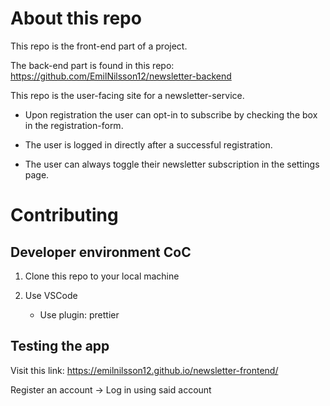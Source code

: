 # About this repo

This repo is the front-end part of a project.

The back-end part is found in this repo: https://github.com/EmilNilsson12/newsletter-backend

This repo is the user-facing site for a newsletter-service.

- Upon registration the user can opt-in to subscribe by checking the box in the registration-form.

- The user is logged in directly after a successful registration.

- The user can always toggle their newsletter subscription in the settings page.

# Contributing

## Developer environment CoC

1. Clone this repo to your local machine

2. Use VSCode
   - Use plugin: prettier

## Testing the app

Visit this link: https://emilnilsson12.github.io/newsletter-frontend/

Register an account -> Log in using said account
